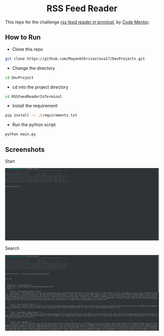 <div align="center"><h1>RSS Feed Reader</h1></div>

This repo for the challenge *[rss feed reader in terminal](https://www.codementor.io/projects/tool/rss-feed-reader-in-terminal-atx32jp82q)*, by [Code Mentor](https://www.codementor.io/).


## How to Run

- Clone this repo 
```bash
git clone https://github.com/MayankShrivastava17/DevProjects.git
```
- Change the directory 
```bash
cd DevProject
```
- cd into the project directory
```bash
cd RSSFeedReaderInTerminal
```
- Install the requirement
```bash
pip install -r .\requirements.txt
```
- Run the python script
```bash
python main.py
```

## Screenshots

Start 

![Start](https://github.com/MayankShrivastava17/DevProjects/blob/master/RSSFeedReaderInTerminal/screenshot/start.png)


Search

![Search](https://github.com/MayankShrivastava17/DevProjects/blob/master/RSSFeedReaderInTerminal/screenshot/rssFeedReader.png)

